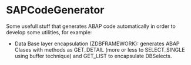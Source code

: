 # SAPCodeGenerator

Some usefull stuff that generates ABAP code automatically in order to develop some utilities, for example: 
- Data Base layer encapsulation (ZDBFRAMEWORK): generates ABAP Clases with methods as GET_DETAIL (more or less to SELECT_SINGLE using buffer technique) and GET_LIST to encapsulate DBSelects.
